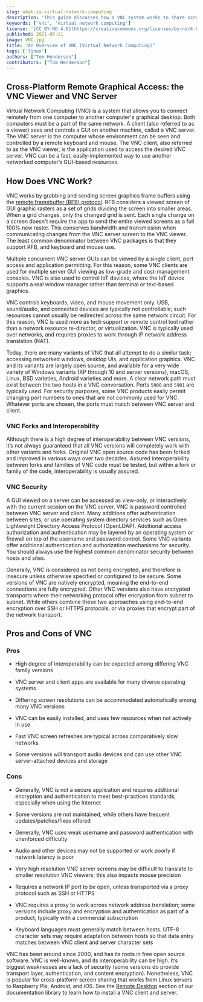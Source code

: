 ```yaml
---
slug: what-is-virtual-network-computing
description: "This guide discusses how a VNC system works to share screen graphics, how they're configured, and how you can secure yours."
keywords: ['vnc', 'virtual network computing']
license: '[CC BY-ND 4.0](https://creativecommons.org/licenses/by-nd/4.0)'
published: 2021-05-11
image: VNC.jpg
title: "An Overview of VNC (Virtual Network Computing)"
tags: ['linux']
authors: ["Tom Henderson"]
contributors: ["Tom Henderson"]
---
```


## Cross-Platform Remote Graphical Access: the VNC Viewer and VNC Server

Virtual Network Computing (VNC) is a system that allows you to connect remotely from one computer to another computer's graphical desktop. Both computers must be a part of the same network. A client (also referred to as a viewer) sees and controls a GUI on another machine, called a VNC server. The VNC server is the computer whose environment can be seen and controlled by a remote keyboard and mouse. The VNC client, also referred to as the VNC viewer, is the application used to access the desired VNC server. VNC can be a fast, easily-implemented way to use another networked computer’s GUI-based resources.

## How Does VNC Work?

VNC works by grabbing and sending screen graphics frame buffers using the [remote framebuffer (RFB) protocol](https://en.wikipedia.org/wiki/RFB_protocol). RFB considers a viewed screen of GUI graphic rasters as a set of grids dividing the screen into smaller areas. When a grid changes, only the changed grid is sent. Each single change on a screen doesn't require the app to send the entire viewed screens as a full 100% new raster. This conserves bandwidth and transmission when communicating changes from the VNC server screen to the VNC viewer. The least common denominator between VNC packages is that they support RFB, and keyboard and mouse use.

Multiple concurrent VNC server GUIs can be viewed by a single client, port access and application permitting. For this reason, some VNC clients are used for multiple server GUI viewing as low-grade and cost-management consoles. VNC is also used to control IoT devices, where the IoT device supports a real window manager rather than terminal or text-based graphics.

VNC controls keyboards, video, and mouse movement only. USB, sound/audio, and connected devices are typically not controllable; such resources cannot usually be redirected across the same network circuit. For this reason, VNC is used more as tech support or remote control tool rather than a network resource re-director, or virtualization. VNC is typically used over networks, and requires proxies to work through IP network address translation (NAT).

Today, there are many variants of VNC that all attempt to do a similar task; accessing networked windows, desktop UIs, and application graphics. VNC and its variants are largely open source, and available for a very wide variety of Windows variants (XP through 10 and server versions), macOS, Linux, BSD varieties, Android varieties and more. A clear network path must exist between the two hosts in a VNC conversation. Ports `5900` and `5901` are typically used. For security purposes, some VNC products easily permit changing port numbers to ones that are not commonly used for VNC. Whatever ports are chosen, the ports must match between VNC server and client.

### VNC Forks and Interoperability

Although there is a high degree of interoperability between VNC versions, it’s not always guaranteed that all VNC versions will completely work with other variants and forks. Original VNC open source code has been forked and improved in various ways over two decades. Assured interoperability between forks and families of VNC code must be tested, but within a fork or family of the code, interoperability is usually assured.

### VNC Security

A GUI viewed on a server can be accessed as view-only, or interactively with the current session on the VNC server. VNC is password controlled between VNC server and client. Many additions offer authentication between sites, or use operating system directory services such as Open Lightweight Directory Access Protocol (OpenLDAP). Additional access authorization and authentication may be layered by an operating system or firewall on top of the username and password control. Some VNC variants offer additional authentication and authorization mechanisms for security. You should always use the highest common denominator security between hosts and sites.

Generally, VNC is considered as not being encrypted, and therefore is insecure unless otherwise specified or configured to be secure. Some versions of VNC are natively encrypted, meaning the end-to-end connections are fully encrypted. Other VNC versions also have encrypted transports where their networking protocol offer encryption from subnet to subnet. While others combine these two approaches using end-to-end encryption over SSH or HTTPS protocols, or via proxies that encrypt part of the network transport.

## Pros and Cons of VNC
### Pros

- High degree of interoperability can be expected among differing VNC family versions

- VNC server and client apps are available for many diverse operating systems

- Differing screen resolutions can be accommodated automatically among many VNC versions

- VNC can be easily installed, and uses few resources when not actively in use

- Fast VNC screen refreshes are typical across comparatively slow networks

- Some versions will transport audio devices and can use other VNC server-attached devices and storage

### Cons

- Generally, VNC is not a secure application and requires additional encryption and authentication to meet best-practices standards, especially when using the Internet

- Some versions are not maintained, while others have frequent updates/patches/fixes offered

- Generally, VNC uses weak username and password authentication with unenforced difficulty

- Audio and other devices may not be supported or work poorly if network latency is poor

- Very high resolution VNC server screens may be difficult to translate to smaller resolution VNC viewers; this also impacts mouse precision

- Requires a network IP port to be open, unless transported via a proxy protocol such as SSH or HTTPS

- VNC requires a proxy to work across network address translation; some versions include proxy and encryption and authentication as part of a product, typically with a commercial subscription

- Keyboard languages must generally match between hosts. UTF-8 character sets may require adaptation between hosts so that data entry matches between VNC client and server character sets

VNC has been around since 2000, and has its roots in free open source software. VNC is well-known, and its interoperability can be high. It’s biggest weaknesses are a lack of security (some versions do provide transport layer, authentication, and content encryption). Nonetheless, VNC is popular for cross-platform screen sharing that works from Linux servers to Raspberry Pis, Android, and iOS. See the [Remote Desktop](/docs/guides/applications/remote-desktop/) section of our documentation library to learn how to install a VNC client and server.
